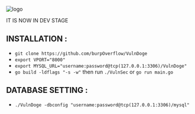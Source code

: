 ![logo](https://github.com/burpOverflow/VulnDoge/blob/master/media/logo2.png)

IT IS NOW IN DEV STAGE

## INSTALLATION :
* `git clone https://github.com/burpOverflow/VulnDoge`
* `export VPORT="8000"`
* `export MYSQL_URL="username:password@tcp(127.0.0.1:3306)/VulnDoge"`
* `go build -ldflags "-s -w"` then run `./VulnSec` or `go run main.go`

## DATABASE SETTING :
* `./VulnDoge -dbconfig "username:password@tcp(127.0.0.1:3306)/mysql"`

